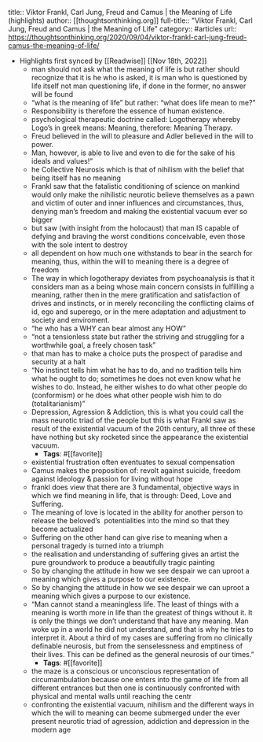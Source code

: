 title:: Viktor Frankl, Carl Jung, Freud and Camus | the Meaning of Life (highlights)
author:: [[thoughtsonthinking.org]]
full-title:: "Viktor Frankl, Carl Jung, Freud and Camus | the Meaning of Life"
category:: #articles
url:: https://thoughtsonthinking.org/2020/09/04/viktor-frankl-carl-jung-freud-camus-the-meaning-of-life/

- Highlights first synced by [[Readwise]] [[Nov 18th, 2022]]
	- man should not ask what the meaning of life is but rather should recognize that it is he who is asked, it is man who is questioned by life itself not man questioning life, if done in the former, no answer will be found
	- “what is the meaning of life” but rather: “what does life mean to me?”
	- Responsibility is therefore the essence of human existence.
	- psychological therapeutic doctrine called: Logotherapy whereby Logo’s in greek means: Meaning, therefore: Meaning Therapy.
	- Freud believed in the will to pleasure and Adler believed in the will to power.
	- Man, however, is able to live and even to die for the sake of his ideals and values!”
	- he Collective Neurosis which is that of nihilism with the belief that being itself has no meaning
	- Frankl saw that the fatalistic conditioning of science on mankind would only make the nihilistic neurotic believe themselves as a pawn and victim of outer and inner influences and circumstances, thus, denying man’s freedom and making the existential vacuum ever so bigger
	- but saw (with insight from the holocaust) that man IS capable of defying and braving the worst conditions conceivable, even those with the sole intent to destroy
	- all dependent on how much one withstands to bear in the search for meaning, thus, within the will to meaning there is a degree of freedom
	- The way in which logotherapy deviates from psychoanalysis is that it considers man as a being whose main concern consists in fulfilling a meaning, rather then in the mere gratification and satisfaction of drives and instincts, or in merely reconciling the conflicting claims of id, ego and superego, or in the mere adaptation and adjustment to society and enviroment.
	- “he who has a WHY can bear almost any HOW”
	- “not a tensionless state but rather the striving and struggling for a worthwhile goal, a freely chosen task”
	- that man has to make a choice puts the prospect of paradise and security at a halt
	- “No instinct tells him what he has to do, and no tradition tells him what he ought to do; sometimes he does not even know what he wishes to do. Instead, he either wishes to do what other people do (conformism) or he does what other people wish him to do (totalitarianism)”
	- Depression, Agression & Addiction, this is what you could call the mass neurotic triad of the people but this is what Frankl saw as result of the existential vacuum of the 20th century, all three of these have nothing but sky rocketed since the appearance the existential vacuum.
		- **Tags**: #[[favorite]]
	- existential frustration often eventuates to sexual compensation
	- Camus makes the proposition of: revolt against suicide, freedom against ideology & passion for living without hope
	- frankl does view that there are 3 fundamental, objective ways in which we find meaning in life, that is through: Deed, Love and Suffering.
	- The meaning of love is located in the ability for another person to release the beloved’s  potentialities into the mind so that they become actualized
	- Suffering on the other hand can give rise to meaning when a personal tragedy is turned into a triumph
	- the realisation and understanding of suffering gives an artist the pure groundwork to produce a beautifully tragic painting
	- So by changing the attitude in how we see despair we can uproot a meaning which gives a purpose to our existence.
	- So by changing the attitude in how we see despair we can uproot a meaning which gives a purpose to our existence.
	- “Man cannot stand a meaningless life. The least of things with a meaning is worth more in life than the greatest of things without it. It is only the things we don’t understand that have any meaning. Man woke up in a world he did not understand, and that is why he tries to interpret it. About a third of my cases are suffering from no clinically definable neurosis, but from the senselessness and emptiness of their lives. This can be defined as the general neurosis of our times.”
		- **Tags**: #[[favorite]]
	- the maze is a conscious or unconscious representation of circumambulation because one enters into the game of life from all different entrances but then one is continuously confronted with physical and mental walls until reaching the centr
	- confronting the existential vacuum, nihilism and the different ways in which the will to meaning can beome submerged under the ever present neurotic triad of agression, addiction and depression in the modern age